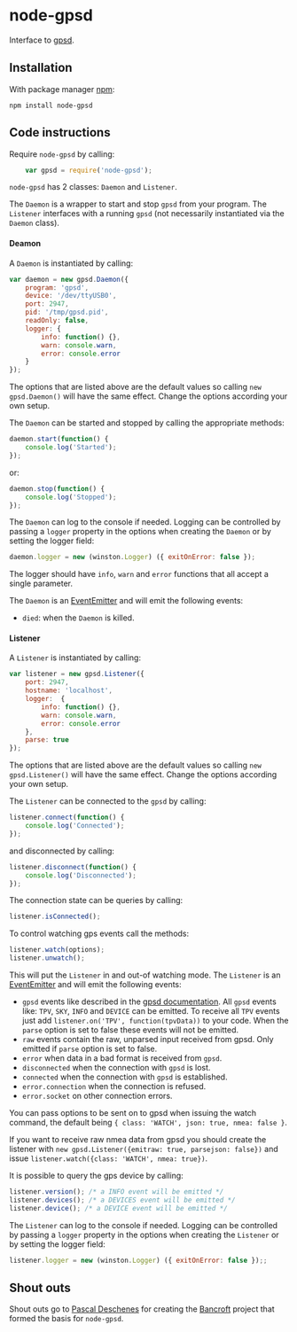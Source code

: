 # node-gpsd

Interface to [gpsd](http://www.catb.org/gpsd/).

## Installation

With package manager [npm](http://npmjs.org/):

	npm install node-gpsd

## Code instructions

Require `node-gpsd` by calling:

```javascript
    var gpsd = require('node-gpsd');
```

`node-gpsd` has 2 classes: `Daemon` and `Listener`.

The `Daemon` is a wrapper to start and stop `gpsd` from your program. The `Listener` interfaces with a running `gpsd` (not necessarily instantiated via the `Daemon` class).

#### Deamon

A `Daemon` is instantiated by calling:

```javascript
var daemon = new gpsd.Daemon({
    program: 'gpsd',
    device: '/dev/ttyUSB0',
    port: 2947,
    pid: '/tmp/gpsd.pid',
    readOnly: false,
    logger: {
        info: function() {},
        warn: console.warn,
        error: console.error
    }
});
```

The options that are listed above are the default values so calling `new gpsd.Daemon()` will have the same effect. Change the options according your own setup.

The `Daemon` can be started and stopped by calling the appropriate methods:

```javascript
daemon.start(function() {
    console.log('Started');
});
```

or:

```javascript
daemon.stop(function() {
    console.log('Stopped');
});
```

The `Daemon` can log to the console if needed. Logging can be controlled by passing a `logger` property in the options when creating the `Daemon` or by setting the logger field:

```javascript
daemon.logger = new (winston.Logger) ({ exitOnError: false });
```

The logger should have `info`, `warn` and `error` functions that all accept a single parameter.

The `Daemon` is an [EventEmitter](http://nodejs.org/api/events.html#events_class_events_eventemitter) and will emit the following events:

* `died`: when the `Daemon` is killed.

#### Listener

A `Listener` is instantiated by calling:

```javascript
var listener = new gpsd.Listener({
    port: 2947,
    hostname: 'localhost',
    logger:  {
        info: function() {},
        warn: console.warn,
        error: console.error
    },
    parse: true
});
```

The options that are listed above are the default values so calling `new gpsd.Listener()` will have the same effect. Change the options according your own setup.

The `Listener` can be connected to the `gpsd` by calling:

```javascript
listener.connect(function() {
    console.log('Connected');
});
```

and disconnected by calling:

```javascript
listener.disconnect(function() {
    console.log('Disconnected');
});
```

The connection state can be queries by calling:

```javascript
listener.isConnected();
```

To control watching gps events call the methods:

```javascript
listener.watch(options);
listener.unwatch();
```

This will put the `Listener` in and out-of watching mode. The `Listener` is an [EventEmitter](http://nodejs.org/api/events.html#events_class_events_eventemitter) and will emit the following events:

* `gpsd` events like described in the [gpsd documentation](http://www.catb.org/gpsd/gpsd_json.html). All `gpsd` events like: `TPV`, `SKY`, `INFO` and `DEVICE` can be emitted. To receive all `TPV` events just add `listener.on('TPV', function(tpvData))` to your code. When the `parse` option is set to false these events will not be emitted.
* `raw` events contain the raw, unparsed input received from gpsd. Only emitted if `parse` option is set to false.
* `error` when data in a bad format is received from `gpsd`.
* `disconnected` when the connection with `gpsd` is lost.
* `connected` when the connection with `gpsd` is established.
* `error.connection` when the connection is refused.
* `error.socket` on other connection errors.

You can pass options to be sent on to gpsd when issuing the watch command, the default being `{ class: 'WATCH', json: true, nmea: false }`.

If you want to receive raw nmea data from gpsd you should create the listener with `new gpsd.Listener({emitraw: true, parsejson: false})` and issue `listener.watch({class: 'WATCH', nmea: true})`.

It is possible to query the gps device by calling:

```javascript
listener.version(); /* a INFO event will be emitted */
listener.devices(); /* a DEVICES event will be emitted */
listener.device(); /* a DEVICE event will be emitted */
```

The `Listener` can log to the console if needed. Logging can be controlled by passing a `logger` property in the options when creating the `Listener` or by setting the logger field:

```javascript
listener.logger = new (winston.Logger) ({ exitOnError: false });;
```

## Shout outs

Shout outs go to [Pascal Deschenes](http://github.com/pdeschen) for creating the [Bancroft](http://github.com/pdeschen/bancroft) project that formed the basis for `node-gpsd`.
